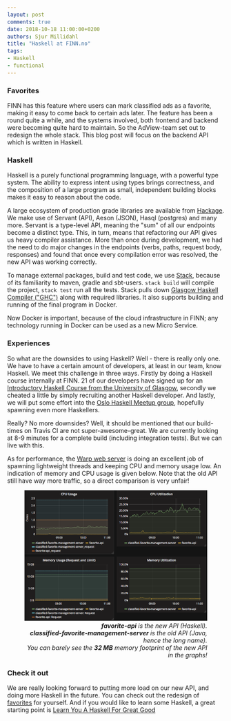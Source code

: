 ```yaml
---
layout: post
comments: true
date: 2018-10-18 11:00:00+0200
authors: Sjur Millidahl
title: "Haskell at FINN.no"
tags:
- Haskell
- functional
---
```


### Favorites
FINN has this feature where users can mark classified ads as a favorite, making it easy to come back to certain ads later. The feature has been a round quite a while, and the systems involved, both frontend and backend were becoming quite hard to maintain. So the AdView-team set out to redesign the whole stack. This blog post will focus on the backend API which is written in Haskell.

### Haskell
Haskell is a purely functional programming language, with a powerful type system. The ability to express intent using types brings correctness, and the composition of a large program as small, independent building blocks makes it easy to reason about the code.

A large ecosystem of production grade libraries are available from [Hackage](https://hackage.haskell.org/). We make use of Servant (API), Aeson (JSON), Hasql (postgres) and many more. Servant is a type-level API, meaning the "sum" of all our endpoints become a distinct type. This, in turn, means that
refactoring our API gives us heavy compiler assistance. More than once during development, we had the need to do major changes in the endpoints (verbs, paths, request body, responses) and found that once every compilation error was resolved, the new API was working correctly.

To manage external packages, build and test code, we use [Stack](https://haskellstack.org), because of its familiarity to maven, gradle and sbt-users. `stack build` will compile the project, `stack test` run all the tests. Stack pulls down [Glasgow Haskell Compiler ("GHC")](https://www.haskell.org/ghc/) along with required libraries. It also supports building and running of the final program in Docker.

Now Docker is important, because of the cloud infrastructure in FINN; any technology running in Docker can be used as a new Micro Service. 

### Experiences
So what are the downsides to using Haskell? Well - there is really only one. We have to have a certain amount of developers, at least in our team, know Haskell. We meet this challenge in three ways. Firstly by doing a Haskell course internally at FINN. 21 of our developers have signed up for an [Introductory Haskell Course from the University of Glasgow](https://www.futurelearn.com/courses/functional-programming-haskell/), secondly we cheated a little by simply recruiting another Haskell developer. And lastly, we will put some effort into the [Oslo Haskell Meetup group](https://www.meetup.com/Oslo-Haskell/), hopefully spawning even more Haskellers.

Really? No more downsides? Well, it should be mentioned that our build-times on Travis CI are not super-awesome-great. We are currently looking at 8-9 minutes for a complete build (including integration tests). But we can live with this.

As for performance, the [Warp web server](https://hackage.haskell.org/package/warp) is doing an excellent job of spawning lightweight threads and keeping CPU and memory usage low. An indication of memory and CPU usage is given below. Note that the old API still have way more traffic, so a direct comparison is very unfair!

<figure>
    <img class="center-block" src="/images/2018-10-18-haskell-at-finn-no/performance.png" alt="haskell performance as seen by kubernetes" title="haskell performance as seen by kubernetes" />
    <figcaption style="text-align:right; font-style:italic;"><strong>favorite-api</strong> is the new API (Haskell).<br /><strong>classified-favorite-management-server</strong> is the old API (Java, hence the long name).<br />You can barely see the <strong>32 MB</strong> memory footprint of the new API in the graphs!</figcaption>
</figure>

### Check it out
We are really looking forward to putting more load on our new API, and doing more Haskell in the future.
You can check out the redesign of [favorites](https://www.finn.no/favoritter) for yourself.
And if you would like to learn some Haskell, a great starting point is [Learn You A Haskell For Great Good](http://learnyouahaskell.com/)
